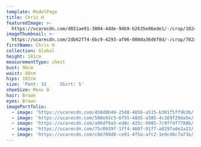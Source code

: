 ```yaml
---
template: ModelPage
title: Chris H
featuredImage: >-
  https://ucarecdn.com/d851ae91-3004-4dde-94b9-b2635e66ede1/-/crop/1024x667/0,144/-/preview/
imageThumbnail: >-
  https://ucarecdn.com/2db62f74-6bc9-4293-af06-080da36d6f8d/-/crop/782x934/147,106/-/preview/
firstName: Chris H
collection: Global
height: 181cm
measurementType: chest
bust: 96cm
waist: 80cm
hips: 102cm
size: 'Pant: 32     Shirt: S'
shoeSize: Mens 8
hair: Brown
eyes: Brown
imagePortfolio:
  - image: 'https://ucarecdn.com/450d8b49-25d8-465b-a515-b301f5ff9b36/'
  - image: 'https://ucarecdn.com/508e93c5-6f55-48d5-a585-4c169f29da5e/'
  - image: 'https://ucarecdn.com/a06df9a5-ed8c-425c-9985-7c9ffdf7788b/'
  - image: 'https://ucarecdn.com/75c0939f-1ff4-4607-91f7-a8197ade2a33/'
  - image: 'https://ucarecdn.com/c0e709d8-ce91-4f5a-afc2-1e9c46c7a73e/'
---
```


